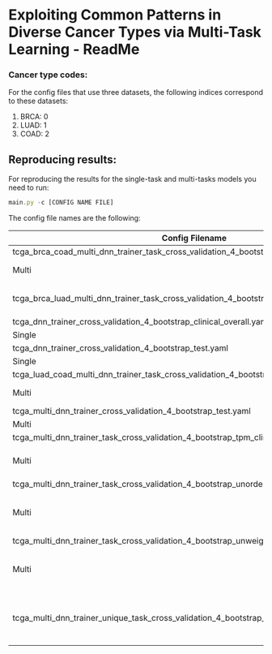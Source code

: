 # Exploiting Common Patterns in Diverse Cancer Types via Multi-Task Learning - ReadMe

### Cancer type codes:

For the config files that use three datasets, the following indices correspond to these datasets:

1. BRCA: 0
2. LUAD: 1
3. COAD: 2

## Reproducing results:

For reproducing the results for the single-task and multi-tasks models you need to run:

```jsx
main.py -c [CONFIG NAME FILE]
```

The config file names are the following:

| Config Filename | Task | Notes |
| --- | --- | --- |
| tcga_brca_coad_multi_dnn_trainer_task_cross_validation_4_bootstrap_tpm_clinical_overall.yaml
 | Multi | Leave LUAD out |
| tcga_brca_luad_multi_dnn_trainer_task_cross_validation_4_bootstrap_tpm_clinical_overall.yaml | Multi | Leave COAD out |
| tcga_dnn_trainer_cross_validation_4_bootstrap_clinical_overall.yaml
 | Single |  |
| tcga_dnn_trainer_cross_validation_4_bootstrap_test.yaml
 | Single |  |
| tcga_luad_coad_multi_dnn_trainer_task_cross_validation_4_bootstrap_tpm_clinical_overall.yaml
 | Multi | Leave BRCA out |
| tcga_multi_dnn_trainer_cross_validation_4_bootstrap_test.yaml
 | Multi | Original |
| tcga_multi_dnn_trainer_task_cross_validation_4_bootstrap_tpm_clinical_overall.yaml
 | Multi | Without task description |
| tcga_multi_dnn_trainer_task_cross_validation_4_bootstrap_unordered_tpm_clinical_overall.yaml
 | Multi | Without Ordered RNA-Seq Data |
| tcga_multi_dnn_trainer_task_cross_validation_4_bootstrap_unweighed_tpm_clinical_overall.yaml
 | Multi | Without Weighted Random Sampler |
| tcga_multi_dnn_trainer_unique_task_cross_validation_4_bootstrap_tpm_clinical_overall.yaml | Multi | Unique RNA-Seq Feature Extractor |